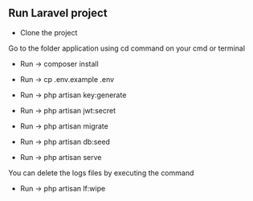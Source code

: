 ## Run Laravel project

- Clone the project

Go to the folder application using cd command on your cmd or terminal

- Run -> composer install

- Run -> cp .env.example .env

- Run -> php artisan key:generate

- Run -> php artisan jwt:secret

- Run -> php artisan migrate

- Run -> php artisan db:seed

- Run -> php artisan serve

You can delete the logs files by executing the command 

- Run ->  php artisan lf:wipe
